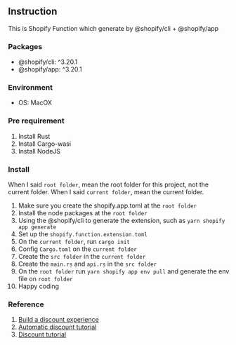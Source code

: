 ## Instruction

This is Shopify Function which generate by @shopify/cli + @shopify/app

### Packages

- @shopify/cli: ^3.20.1
- @shopify/app: ^3.20.1


### Environment

- OS: MacOX


### Pre requirement

1. Install Rust
2. Install Cargo-wasi
3. Install NodeJS

### Install

When I said `root folder`, mean the root folder for this project, not the current folder.
When I said `current folder`, mean the current folder.

1. Make sure you create the shopify.app.toml at the `root folder`
2. Install the node packages at the `root folder`
3. Using the @shopify/cli to generate the extension, such as `yarn shopify app generate`
4. Set up the `shopify.function.extension.toml`
5. On the `current folder`, run `cargo init`
6. Config `Cargo.toml` on the `current folder`
7. Create the `src folder` in the `current folder`
8. Create the `main.rs` and `api.rs` in the `src folder`
9. On the `root folder` run `yarn shopify app env pull` and generate the env file on `root folder`
10. Happy coding

### Reference

1. [Build a discount experience](https://shopify.dev/apps/discounts/create)
2. [Automatic discount tutorial](https://github.com/Shopify/function-examples/tree/main/sample-apps/discount-functions-sample-app)
3. [Discount tutorial](https://github.com/Shopify/function-examples/tree/main/sample-apps/discounts-tutorial)